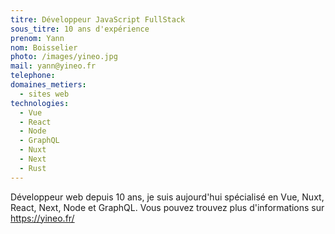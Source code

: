 ```yaml
---
titre: Développeur JavaScript FullStack
sous_titre: 10 ans d'expérience
prenom: Yann
nom: Boisselier
photo: /images/yineo.jpg
mail: yann@yineo.fr
telephone:
domaines_metiers:
  - sites web
technologies:
  - Vue
  - React
  - Node
  - GraphQL
  - Nuxt
  - Next
  - Rust
---
```


Développeur web depuis 10 ans, je suis aujourd'hui spécialisé en Vue, Nuxt, React, Next, Node et GraphQL. Vous pouvez trouvez plus d'informations sur https://yineo.fr/
